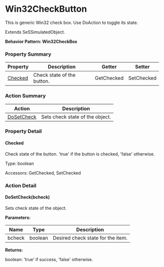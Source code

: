 # Win32CheckButton

This is generic Win32 check box. Use DoAction to toggle its state.
 
Extends <link displaytype="text" defaultstyle="true" type="topiclink" href="SeSSimulatedObject" styleclass="Normal" translate="true">SeSSimulatedObject</link>.





**Behavior Pattern: Win32CheckBox**


<!-- ============================== property summary ========================== -->

	

### Property Summary

| **Property** | **Description** | **Getter** | **Setter** |
| ------------ | --------------- | ---------- | ---------- |
| [Checked](#Checked) | Check state of the button. | GetChecked | SetChecked |



	
<!-- ============================== action summary ========================== -->



### Action Summary

|  **Action** | **Description** | 
| ----------- | --------------- |
|	[DoSetCheck](#DoSetCheck) | Sets check state of the object. |




<!-- ============================== property detail ========================== -->
	
### Property Detail
		
<a name="Checked"></a>
#### Checked


Check state of the button. 'true' if the button is checked, 'false' otherwise.

			
	
			
Type: boolean
			
			
Accessors: GetChecked, SetChecked
			
		
	
	
<!-- ============================== action detail ========================== -->
	
### Action Detail
		
<a name="DoSetCheck"></a>    
#### DoSetCheck(bcheck)

Sets check state of the object.


**Parameters:**

|	**Name** | **Type** | **Description** |
| ---------- | -------- | --------------- |
| bcheck | boolean |	Desired check state for the item. |




**Returns:**

boolean: 'true' if success, 'false' otherwise.




	

